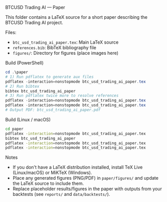BTCUSD Trading AI — Paper

This folder contains a LaTeX source for a short paper describing the BTCUSD Trading AI project.

Files:
- `btc_usd_trading_ai_paper.tex`: Main LaTeX source
- `references.bib`: BibTeX bibliography file
- `figures/`: Directory for figures (place images here)

Build (PowerShell)
```powershell
cd .\paper
# 1) Run pdflatex to generate aux files
pdflatex -interaction=nonstopmode btc_usd_trading_ai_paper.tex
# 2) Run bibtex
bibtex btc_usd_trading_ai_paper
# 3) Run pdflatex twice more to resolve references
pdflatex -interaction=nonstopmode btc_usd_trading_ai_paper.tex
pdflatex -interaction=nonstopmode btc_usd_trading_ai_paper.tex
# Output PDF: btc_usd_trading_ai_paper.pdf
```

Build (Linux / macOS)
```bash
cd paper
pdflatex -interaction=nonstopmode btc_usd_trading_ai_paper.tex
bibtex btc_usd_trading_ai_paper
pdflatex -interaction=nonstopmode btc_usd_trading_ai_paper.tex
pdflatex -interaction=nonstopmode btc_usd_trading_ai_paper.tex
```

Notes
- If you don't have a LaTeX distribution installed, install TeX Live (Linux/macOS) or MiKTeX (Windows).
- Place any generated figures (PNG/PDF) in `paper/figures/` and update the LaTeX source to include them.
- Replace placeholder results/figures in the paper with outputs from your backtests (see `reports/` and `data/backtests/`).
